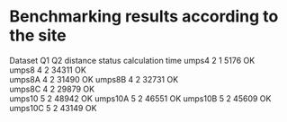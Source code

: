 # Benchmarking results according to the site

Dataset     Q1      Q2      distance    status      calculation time
umps4       2       1       5176        OK          
umps8       4       2       34311       OK          
umps8A      4       2       31490       OK
umps8B      4       2       32731       OK          
umps8C      4       2       29879       OK       
umps10      5       2       48942       OK
umps10A     5       2       46551       OK
umps10B     5       2       45609       OK
umps10C     5       2       43149       OK


